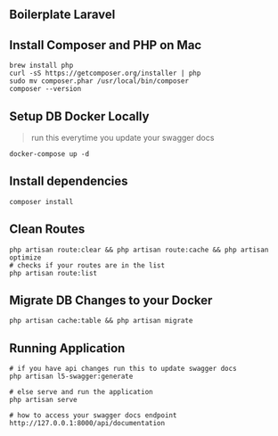 ## Boilerplate Laravel
> 

## Install Composer and PHP on Mac

```
brew install php
curl -sS https://getcomposer.org/installer | php
sudo mv composer.phar /usr/local/bin/composer
composer --version
```

## Setup DB Docker Locally
> run this everytime you update your swagger docs
```
docker-compose up -d 
```

## Install dependencies
```
composer install
```

## Clean Routes
```
php artisan route:clear && php artisan route:cache && php artisan optimize
# checks if your routes are in the list
php artisan route:list 
```

## Migrate DB Changes to your Docker
```
php artisan cache:table && php artisan migrate
```

## Running Application

```
# if you have api changes run this to update swagger docs
php artisan l5-swagger:generate

# else serve and run the application
php artisan serve

# how to access your swagger docs endpoint
http://127.0.0.1:8000/api/documentation
```
